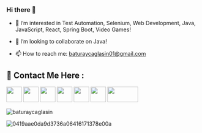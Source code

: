 ### Hi there 👋


- 🤖 I’m interested in Test Automation, Selenium, Web Development, Java, JavaScript, React, Spring Boot, Video Games!

- 👾 I’m looking to collaborate on Java!

- 📫 How to reach me: baturaycaglasin01@gmail.com


## 📱 Contact Me Here :
<a href="mailto:baturaycaglasin01@gmail.com"><img src="https://www.freepnglogos.com/uploads/email-png/blue-email-box-circle-png-transparent-icon-2.png" width="40" height="40"></a>
<a href="https://discord.com/users//"><img src="https://www.freepnglogos.com/uploads/discord-logo-png/concours-discord-cartes-voeux-fortnite-france-6.png" width="40" height="40"></a>
<a href="https://join.skype.com/invite/"><img src="https://cdn-icons-png.flaticon.com/128/1384/1384058.png" width="40" height="40"></a>
<a href="https://github.com/BaturayCaglasin"><img src="https://github.githubassets.com/images/modules/logos_page/GitHub-Mark.png" width="40" height="40"></a>
<a href="https://stackoverflow.com/users/11774987/soundwave"><img src="https://cdn-icons-png.flaticon.com/128/2111/2111628.png" height="40"></a>
<a href="https://open.spotify.com/user/28d30aee8ed94d24"><img src="https://cdn2.iconfinder.com/data/icons/social-icons-33/128/Spotify-128.png" width="40" height="40"></a>
<a href="https://discord.com/invite/"><img src="https://codelog.network/wp-content/uploads/2020/08/JoinDiscord-768x432.png" width="80" height="40"></a>



<p><img align="center" src="https://github-readme-stats.vercel.app/api/top-langs?username=baturaycaglasin&show_icons=true&locale=en&layout=compact" alt="baturaycaglasin" /></p>

![0419aae0da9d3736a06416171378e00a](https://user-images.githubusercontent.com/50776056/165552469-d9b27b96-2805-407d-b897-dd12a39f0db6.gif)



